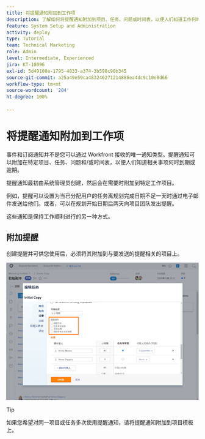 ```yaml
---
title: 将提醒通知附加到工作项
description: 了解如何将提醒通知附加到项目、任务、问题或时间表，以便人们知道工作何时到期或逾期。
feature: System Setup and Administration
activity: deploy
type: Tutorial
team: Technical Marketing
role: Admin
level: Intermediate, Experienced
jira: KT-10096
exl-id: 5d49108e-1795-4833-a374-3b598c90b345
source-git-commit: a25a49e59ca483246271214886ea4dc9c10e8d66
workflow-type: tm+mt
source-wordcount: '204'
ht-degree: 100%

---
```


# 将提醒通知附加到工作项

事件和订阅通知并不是您可以通过 Workfront 接收的唯一通知类型。提醒通知可以附加在特定项目、任务、问题和/或时间表，以便人们知道相关事项何时到期或逾期。

提醒通知最初由系统管理员创建，然后会在需要时附加到特定工作项目。

例如，提醒可以设置为当已分配用户的任务离规划完成日期不足一天时通过电子邮件发送给他们。或者，可以在规划开始日期后两天向项目团队发出提醒。

这些通知是保持工作顺利进行的另一种方式。

## 附加提醒

创建提醒并可供您使用后，必须将其附加到与要发送的提醒相关的项目上。

![[!UICONTROL Reminder Notification] 部分，在 [!UICONTROL Edit Task] 窗口中](assets/admin-fund-user-notifications-17.png)

>[!TIP]
>
>如果您希望对同一项目或任务多次使用提醒通知，请将提醒通知附加到项目模板上。

<!---
learn more URLs
 Attach a reminder notification to an object
Automatic reminders vs. reminder notifications
--->
